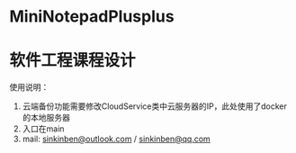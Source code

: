 # MiniNotepadPlusplus
# 软件工程课程设计
使用说明：
1. 云端备份功能需要修改CloudService类中云服务器的IP，此处使用了docker的本地服务器
2. 入口在main
3. mail: sinkinben@outlook.com / sinkinben@qq.com
